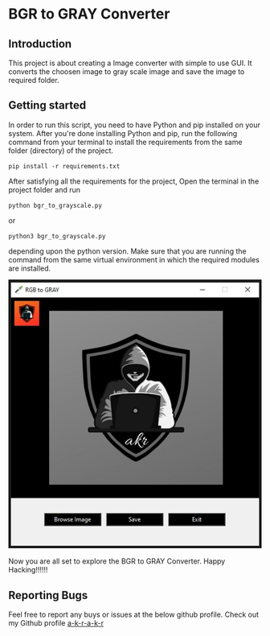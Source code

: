 # BGR to GRAY Converter


## Introduction
This project is about creating a Image converter with simple to use GUI. It converts the choosen image to gray scale image and save the image to required folder.



## Getting started
In order to run this script, you need to have Python and pip installed on your system. After you're done installing Python and pip, run the following command from your terminal to install the requirements from the same folder (directory) of the project.
```
pip install -r requirements.txt
```

After satisfying all the requirements for the project, Open the terminal in the project folder and run
```
python bgr_to_grayscale.py
```
or
```
python3 bgr_to_grayscale.py
```
depending upon the python version. Make sure that you are running the command from the same virtual environment in which the required modules are installed.


![Demo pic of BGR to GRAY Converter by akr](resources/images/akr_demo.jpg)

Now you are all set to explore the BGR to GRAY Converter. Happy Hacking!!!!!!


## Reporting Bugs
Feel free to report any buys or issues at the below github profile.
Check out my Github profile [a-k-r-a-k-r](https://github.com/a-k-r-a-k-r)
